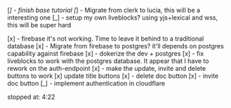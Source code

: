 [_] - finish base tutorial
[_] - Migrate from clerk to lucia, this will be a interesting one
[_] - setup my own liveblocks? using yjs+lexical and wss, this will be super hard


[x] - firebase it's not working. Time to leave it behind to a traditional database
[x] - Migrate from firebase to postgres? it'll depends on postgres capability against firebase
[x] - dokerize the dev + postgres
[x] - fix liveblocks to work with the postgres database. It appear that I have to rework on the auth-endpoint
[x] - make the update, invite and delete buttons to work
[x] update title buttons
[x] - delete doc button
[x] - invite doc button
[_] - implement authentication in cloudflare

stopped at: 4:22